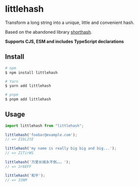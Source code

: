 # littlehash

Transform a long string into a unique, little and convenient hash.

Based on the abandoned library [shorthash](https://github.com/bibig/node-shorthash).

**Supports CJS, ESM and includes TypeScript declarations**

## Install

```bash
# npm
$ npm install littlehash

# Yarn
$ yarn add littlehash

# pnpm
$ pnpm add littlehash
```

## Usage

```js
import littlehash from "littlehash";
 
littlehash('foobar@example.com');
// => Z1bL2tE
 
littlehash('my name is really big big and big...');
// => Z1TirWS
 
littlehash('万里长城永不倒。。。');
// => 2r6EFF
 
littlehash('和平');
// => 33NM
```